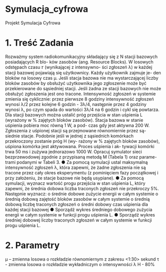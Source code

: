 # Symulacja_cyfrowa
Projekt Symulacja Cyfrowa
# 1. Treść Zadania
Rozważmy system radiokomunikacyjny składający się z N stacji bazowych posiadających R blo-
ków zasobów (ang. Resource Blocks). W losowych odstępach czasu 𝜏 (wynikającej z intensywno-
ści zgłoszeń λ) w każdej stacji bazowej pojawiają się użytkownicy. Każdy użytkownik zajmuje je-
den bloków na losowy czas μ. Jeśli stacja bazowa nie ma wystarczającej liczby bloków zasobów by
obsłużyć użytkownika jego zgłoszenie może być przekierowane do sąsiedniej stacji. Jeśli żadna ze
stacji bazowych nie może obsłużyć zgłoszenia jest ono tracone. Intensywność zgłoszeń w systemie
zmienia się cyklicznie: przez pierwsze 8 godziny intensywność zgłoszeń wynosi λ/2 przez kolejne
6 godzin - 3λ/4, następnie przez 4 godziny wynosi λ, po czym spada do wartości 3λ/4 na 6 godzin i
cykl się powtarza. Dla stacji bazowych można ustalić próg przejścia w stan uśpienia L (wyrażony
w % zajętych bloków zasobów). Stacja bazowa w stanie uśpienia pobiera moc równą 1 W, a pod-
czas gdy jest aktywna 200 W. Zgłoszenia z uśpionej stacji są przejmowane równomiernie przez są-
siednie stacje. Podobnie jeśli w jednej z sąsiednich komórkach przekroczony zostanie próg H (wy-
rażony w % zajętych bloków zasobów), uśpiona komórka jest aktywowana. Proces uśpienia i ak-
tywacji komórki trwa 50 ms i zużywa jednorazowo 1000 W.
Opracuj symulator sieci bezprzewodowej zgodnie z przypisaną metodą M (Tabela 1) oraz parame-
trami podanymi w Tabeli 3.
● Za pomocą symulacji ustal maksymalną intensywność zgłoszeń λ, która zapewni, że żadne
zgłoszenia nie są tracone przez cały okres eksperymentu (z pominięciem fazy początkowej i
przy założeniu, że stacje bazowe nie będą usypiane).
● Za pomocą symulacji, wyznacz wartość progu przejścia w stan uśpienia L, który zapewni, że
średnia dobowa liczba traconych zgłoszeń nie przekroczy 5%. Następnie wyznacz:
o średnie dobowe zużycie energii w całym systemie
o średnią dobową zajętość bloków zasobów w całym systemie
o średnią dobową liczbę traconych zgłoszeń
o średni dobowy czas uśpienia dla każdej stacji bazowej
● Sporządź wykres średniego dobowego zużycia energii w całym systemie w funkcji progu
uśpienia L.
● Sporządź wykres średniej dobowej liczby traconych zgłoszeń w całym systemie w funkcji
progu uśpienia L.
# 2. Parametry
μ – zmienna losowa o rozkładzie równomiernym z zakresu <1:30> sekund
τ - zmienna losowa o rozkładzie wykładniczym o intensywności λ
H - 80%